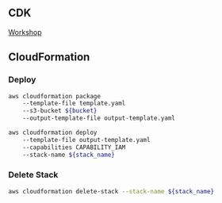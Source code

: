 ## CDK

[Workshop](https://cdkworkshop.com/)

## CloudFormation

### Deploy

```bash
aws cloudformation package 
    --template-file template.yaml 
    --s3-bucket ${bucket} 
    --output-template-file output-template.yaml

aws cloudformation deploy 
    --template-file output-template.yaml 
    --capabilities CAPABILITY_IAM 
    --stack-name ${stack_name}
```

### Delete Stack

```bash
aws cloudformation delete-stack --stack-name ${stack_name}
```